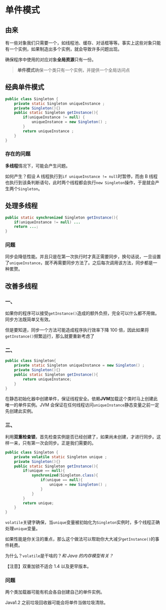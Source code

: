 # 单件模式

## 由来

有一些对象我们只需要一个，如线程池、缓存、对话框等等。事实上这些对象只能有一个实例，如果制造出多个实例，就会导致许多问题出现。

确保程序中使用的对应对象**全局资源**只有一份。

> **单件模式**确保一个类只有一个实例，并提供一个全局访问点

## 经典单件模式

```java
public class Singleton {
    private static Singleton uniqueInstance ;
    private Singleton(){}
    public static Singleton getInstance(){
        if(uniqueInstance != null) {
            uniqueInstance = new Singleton() ;
        }
        return uniqueInstance ;
    }
}
```

### 存在的问题

**多线程**情况下，可能会产生问题。

如何产生？假设 A 线程执行到`if uniqueInstance != null`时暂停，而由 B 线程也执行到该条判断语句，此时两个线程都会执行`new Singleton`操作，于是就会产生两个`Singleton`。

## 处理多线程

```java
public static synchronized Singleton getInstance(){
    if(uniqueInstance != null) ...
    return ...;
}
```

### 问题

同步会降低性能。并且只是在第一次执行时才真正需要同步，换句话说，一旦设置了`uniqueInstance`，就不再需要同步方法了。之后每次调用该方法，同步都是一种累赘。

## 改善多线程

### 一、

如果你的程序可以接受`getInstance()`造成的额外负担，完全可以什么都不用做。同步方法既简单又有效。

但是要知道，同步一个方法可能造成程序执行效率下降 100 倍，因此如果将`getInstance()`频繁运行，那么就要重新考虑了

### 二、

```java
public class Singleton{
    private static Singleton uniqueInstance = new Singleton() ;
    private Singleton(){}
    public static Singleton getInstance(){
        return uniqueInstance;
    }
}
```

在静态初始化器中创建单件，保证线程安全。依赖**JVM**加载这个类时马上创建此唯一的单件实例。JVM 会保证在任何线程访问`uniqueInstance`静态变量之前一定先创建此实例。

### 三、

利用**双重检查锁**，首先检查实例是否已经创建了，如果尚未创建，才进行同步。这样一来，只有第一次会同步。正是我们需要的。

```java
public class Singleton {
    private volatile static Singleton unique ;
    private Singleton(){}
    public static Singleton getInstance(){
        if(unique == null){
            synchronized(Singleton.class){
                if(unique == null){
                    unique = new Singleton() ;
                }
            }
        }
        return unique;
    }
}
```
`volatile`关键字确保，当`unique`变量被初始化为`Singleton`实例时，多个线程正确处理`unique`变量。

如果性能是你关注的重点，那么这个做法可以帮助你大大减少`getInstance()`的事件耗费。

为什么？`volatile`是干啥的？*和 Java 的内存模型有关？*

【注意】双重加锁不适合 1.4 以及更早版本。

### 问题

两个类加载器可能有机会各自创建自己的单件实例。

Java1.2 之前垃圾回收器可能会将单件当做垃圾清除。

